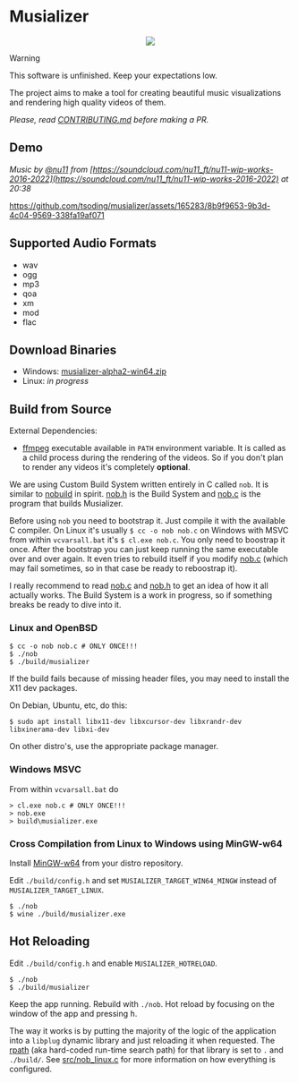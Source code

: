 # Musializer

<p align=center>
  <img src="./resources/logo/logo-256.png">
</p>

> [!WARNING]
> This software is unfinished. Keep your expectations low.

The project aims to make a tool for creating beautiful music visualizations and rendering high quality videos of them.

*Please, read [CONTRIBUTING.md](CONTRIBUTING.md) before making a PR.*

## Demo

*Music by [@nu11](https://soundcloud.com/nu11_ft) from [https://soundcloud.com/nu11_ft/nu11-wip-works-2016-2022](https://soundcloud.com/nu11_ft/nu11-wip-works-2016-2022) at 20:38*

https://github.com/tsoding/musializer/assets/165283/8b9f9653-9b3d-4c04-9569-338fa19af071

## Supported Audio Formats

- wav
- ogg
- mp3
- qoa
- xm
- mod
- flac

## Download Binaries

- Windows: [musializer-alpha2-win64.zip](https://github.com/tsoding/musializer/releases/download/alpha2/musializer-alpha2-win64.zip)
- Linux: *in progress*

## Build from Source

External Dependencies:
- [ffmpeg](https://ffmpeg.org/) executable available in `PATH` environment variable. It is called as a child process during the rendering of the videos. So if you don't plan to render any videos it's completely **optional**.

We are using Custom Build System written entirely in C called `nob`. It is similar to [nobuild](https://github.com/tsoding/nobuild) in spirit. [nob.h](./src/nob.h) is the Build System and [nob.c](./nob.c) is the program that builds Musializer.

Before using `nob` you need to bootstrap it. Just compile it with the available C compiler. On Linux it's usually `$ cc -o nob nob.c` on Windows with MSVC from within `vcvarsall.bat` it's `$ cl.exe nob.c`. You only need to boostrap it once. After the bootstrap you can just keep running the same executable over and over again. It even tries to rebuild itself if you modify [nob.c](./nob.c) (which may fail sometimes, so in that case be ready to reboostrap it).

I really recommend to read [nob.c](./nob.c) and [nob.h](./src/nob.h) to get an idea of how it all actually works. The Build System is a work in progress, so if something breaks be ready to dive into it.

### Linux and OpenBSD

```console
$ cc -o nob nob.c # ONLY ONCE!!!
$ ./nob
$ ./build/musializer
```

If the build fails because of missing header files, you may need to install the X11 dev packages.

On Debian, Ubuntu, etc, do this:

```console
$ sudo apt install libx11-dev libxcursor-dev libxrandr-dev libxinerama-dev libxi-dev
```

On other distro's, use the appropriate package manager.

### Windows MSVC

From within `vcvarsall.bat` do

```console
> cl.exe nob.c # ONLY ONCE!!!
> nob.exe
> build\musializer.exe
```

### Cross Compilation from Linux to Windows using MinGW-w64

Install [MinGW-w64](https://www.mingw-w64.org/) from your distro repository.

Edit `./build/config.h` and set `MUSIALIZER_TARGET_WIN64_MINGW` instead of `MUSIALIZER_TARGET_LINUX`.

```console
$ ./nob
$ wine ./build/musializer.exe
```

## Hot Reloading

Edit `./build/config.h` and enable `MUSIALIZER_HOTRELOAD`.

```console
$ ./nob
$ ./build/musializer
```

Keep the app running. Rebuild with `./nob`. Hot reload by focusing on the window of the app and pressing <kbd>h</kbd>.

The way it works is by putting the majority of the logic of the application into a `libplug` dynamic library and just reloading it when requested. The [rpath](https://en.wikipedia.org/wiki/Rpath) (aka hard-coded run-time search path) for that library is set to `.` and `./build/`. See [src/nob_linux.c](src/nob_linux.c) for more information on how everything is configured.
